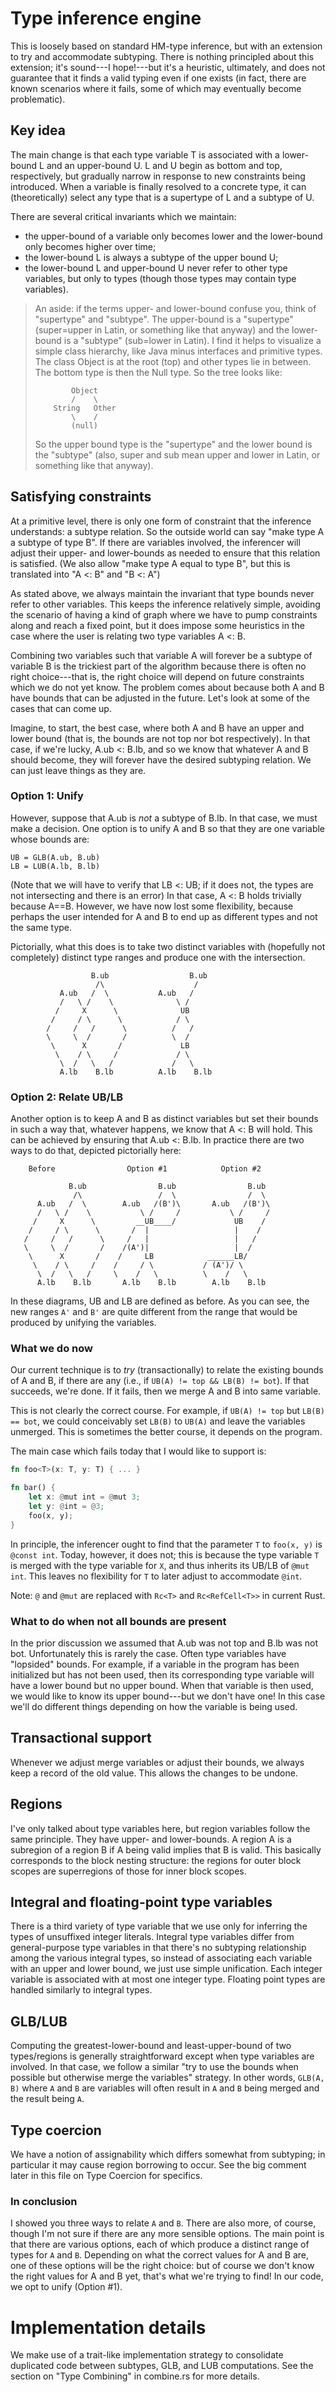# Type inference engine

This is loosely based on standard HM-type inference, but with an
extension to try and accommodate subtyping.  There is nothing
principled about this extension; it's sound---I hope!---but it's a
heuristic, ultimately, and does not guarantee that it finds a valid
typing even if one exists (in fact, there are known scenarios where it
fails, some of which may eventually become problematic).

## Key idea

The main change is that each type variable T is associated with a
lower-bound L and an upper-bound U.  L and U begin as bottom and top,
respectively, but gradually narrow in response to new constraints
being introduced.  When a variable is finally resolved to a concrete
type, it can (theoretically) select any type that is a supertype of L
and a subtype of U.

There are several critical invariants which we maintain:

- the upper-bound of a variable only becomes lower and the lower-bound
  only becomes higher over time;
- the lower-bound L is always a subtype of the upper bound U;
- the lower-bound L and upper-bound U never refer to other type variables,
  but only to types (though those types may contain type variables).

> An aside: if the terms upper- and lower-bound confuse you, think of
> "supertype" and "subtype".  The upper-bound is a "supertype"
> (super=upper in Latin, or something like that anyway) and the lower-bound
> is a "subtype" (sub=lower in Latin).  I find it helps to visualize
> a simple class hierarchy, like Java minus interfaces and
> primitive types.  The class Object is at the root (top) and other
> types lie in between.  The bottom type is then the Null type.
> So the tree looks like:
>
> ```text
>         Object
>         /    \
>     String   Other
>         \    /
>         (null)
> ```
>
> So the upper bound type is the "supertype" and the lower bound is the
> "subtype" (also, super and sub mean upper and lower in Latin, or something
> like that anyway).

## Satisfying constraints

At a primitive level, there is only one form of constraint that the
inference understands: a subtype relation.  So the outside world can
say "make type A a subtype of type B".  If there are variables
involved, the inferencer will adjust their upper- and lower-bounds as
needed to ensure that this relation is satisfied. (We also allow "make
type A equal to type B", but this is translated into "A <: B" and "B
<: A")

As stated above, we always maintain the invariant that type bounds
never refer to other variables.  This keeps the inference relatively
simple, avoiding the scenario of having a kind of graph where we have
to pump constraints along and reach a fixed point, but it does impose
some heuristics in the case where the user is relating two type
variables A <: B.

Combining two variables such that variable A will forever be a subtype
of variable B is the trickiest part of the algorithm because there is
often no right choice---that is, the right choice will depend on
future constraints which we do not yet know. The problem comes about
because both A and B have bounds that can be adjusted in the future.
Let's look at some of the cases that can come up.

Imagine, to start, the best case, where both A and B have an upper and
lower bound (that is, the bounds are not top nor bot respectively). In
that case, if we're lucky, A.ub <: B.lb, and so we know that whatever
A and B should become, they will forever have the desired subtyping
relation.  We can just leave things as they are.

### Option 1: Unify

However, suppose that A.ub is *not* a subtype of B.lb.  In
that case, we must make a decision.  One option is to unify A
and B so that they are one variable whose bounds are:

    UB = GLB(A.ub, B.ub)
    LB = LUB(A.lb, B.lb)

(Note that we will have to verify that LB <: UB; if it does not, the
types are not intersecting and there is an error) In that case, A <: B
holds trivially because A==B.  However, we have now lost some
flexibility, because perhaps the user intended for A and B to end up
as different types and not the same type.

Pictorially, what this does is to take two distinct variables with
(hopefully not completely) distinct type ranges and produce one with
the intersection.

```text
                  B.ub                  B.ub
                   /\                    /
           A.ub   /  \           A.ub   /
           /   \ /    \              \ /
          /     X      \              UB
         /     / \      \            / \
        /     /   /      \          /   /
        \     \  /       /          \  /
         \      X       /             LB
          \    / \     /             / \
           \  /   \   /             /   \
           A.lb    B.lb          A.lb    B.lb
```


### Option 2: Relate UB/LB

Another option is to keep A and B as distinct variables but set their
bounds in such a way that, whatever happens, we know that A <: B will hold.
This can be achieved by ensuring that A.ub <: B.lb.  In practice there
are two ways to do that, depicted pictorially here:

```text
    Before                Option #1            Option #2

             B.ub                B.ub                B.ub
              /\                 /  \                /  \
      A.ub   /  \        A.ub   /(B')\       A.ub   /(B')\
      /   \ /    \           \ /     /           \ /     /
     /     X      \         __UB____/             UB    /
    /     / \      \       /  |                   |    /
   /     /   /      \     /   |                   |   /
   \     \  /       /    /(A')|                   |  /
    \      X       /    /     LB            ______LB/
     \    / \     /    /     / \           / (A')/ \
      \  /   \   /     \    /   \          \    /   \
      A.lb    B.lb       A.lb    B.lb        A.lb    B.lb
```

In these diagrams, UB and LB are defined as before.  As you can see,
the new ranges `A'` and `B'` are quite different from the range that
would be produced by unifying the variables.

### What we do now

Our current technique is to *try* (transactionally) to relate the
existing bounds of A and B, if there are any (i.e., if `UB(A) != top
&& LB(B) != bot`).  If that succeeds, we're done.  If it fails, then
we merge A and B into same variable.

This is not clearly the correct course.  For example, if `UB(A) !=
top` but `LB(B) == bot`, we could conceivably set `LB(B)` to `UB(A)`
and leave the variables unmerged.  This is sometimes the better
course, it depends on the program.

The main case which fails today that I would like to support is:

```rust
fn foo<T>(x: T, y: T) { ... }

fn bar() {
    let x: @mut int = @mut 3;
    let y: @int = @3;
    foo(x, y);
}
```

In principle, the inferencer ought to find that the parameter `T` to
`foo(x, y)` is `@const int`.  Today, however, it does not; this is
because the type variable `T` is merged with the type variable for
`X`, and thus inherits its UB/LB of `@mut int`.  This leaves no
flexibility for `T` to later adjust to accommodate `@int`.

Note: `@` and `@mut` are replaced with `Rc<T>` and `Rc<RefCell<T>>` in current Rust.

### What to do when not all bounds are present

In the prior discussion we assumed that A.ub was not top and B.lb was
not bot.  Unfortunately this is rarely the case.  Often type variables
have "lopsided" bounds.  For example, if a variable in the program has
been initialized but has not been used, then its corresponding type
variable will have a lower bound but no upper bound.  When that
variable is then used, we would like to know its upper bound---but we
don't have one!  In this case we'll do different things depending on
how the variable is being used.

## Transactional support

Whenever we adjust merge variables or adjust their bounds, we always
keep a record of the old value.  This allows the changes to be undone.

## Regions

I've only talked about type variables here, but region variables
follow the same principle.  They have upper- and lower-bounds.  A
region A is a subregion of a region B if A being valid implies that B
is valid.  This basically corresponds to the block nesting structure:
the regions for outer block scopes are superregions of those for inner
block scopes.

## Integral and floating-point type variables

There is a third variety of type variable that we use only for
inferring the types of unsuffixed integer literals.  Integral type
variables differ from general-purpose type variables in that there's
no subtyping relationship among the various integral types, so instead
of associating each variable with an upper and lower bound, we just
use simple unification.  Each integer variable is associated with at
most one integer type.  Floating point types are handled similarly to
integral types.

## GLB/LUB

Computing the greatest-lower-bound and least-upper-bound of two
types/regions is generally straightforward except when type variables
are involved. In that case, we follow a similar "try to use the bounds
when possible but otherwise merge the variables" strategy.  In other
words, `GLB(A, B)` where `A` and `B` are variables will often result
in `A` and `B` being merged and the result being `A`.

## Type coercion

We have a notion of assignability which differs somewhat from
subtyping; in particular it may cause region borrowing to occur.  See
the big comment later in this file on Type Coercion for specifics.

### In conclusion

I showed you three ways to relate `A` and `B`.  There are also more,
of course, though I'm not sure if there are any more sensible options.
The main point is that there are various options, each of which
produce a distinct range of types for `A` and `B`.  Depending on what
the correct values for A and B are, one of these options will be the
right choice: but of course we don't know the right values for A and B
yet, that's what we're trying to find!  In our code, we opt to unify
(Option #1).

# Implementation details

We make use of a trait-like implementation strategy to consolidate
duplicated code between subtypes, GLB, and LUB computations.  See the
section on "Type Combining" in combine.rs for more details.

